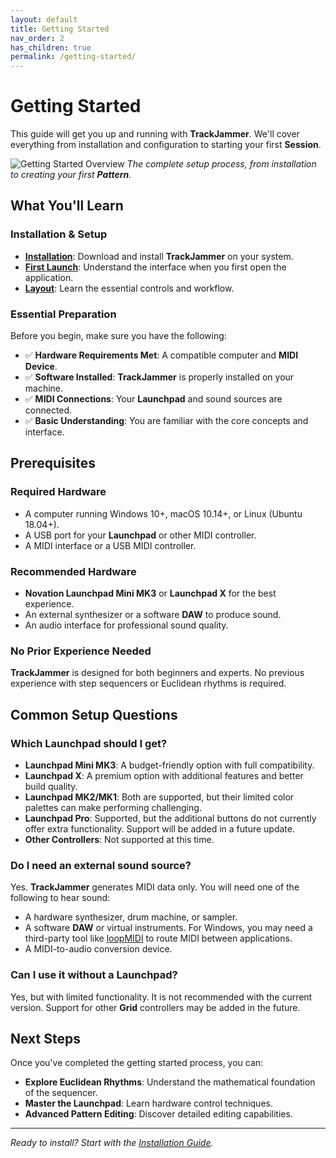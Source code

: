 ```yaml
---
layout: default
title: Getting Started
nav_order: 2
has_children: true
permalink: /getting-started/
---
```


# Getting Started

This guide will get you up and running with **TrackJammer**. We'll cover everything from installation and configuration to starting your first **Session**.

![Getting Started Overview](../docs/img/getting-started-overview.jpg)
*The complete setup process, from installation to creating your first **Pattern**.*

## What You'll Learn

### Installation & Setup

- **[Installation](installation.html)**: Download and install **TrackJammer** on your system.
- **[First Launch](first-launch.html)**: Understand the interface when you first open the application.
- **[Layout](layout.html)**: Learn the essential controls and workflow.

### Essential Preparation

Before you begin, make sure you have the following:

- ✅ **Hardware Requirements Met**: A compatible computer and **MIDI Device**.
- ✅ **Software Installed**: **TrackJammer** is properly installed on your machine.
- ✅ **MIDI Connections**: Your **Launchpad** and sound sources are connected.
- ✅ **Basic Understanding**: You are familiar with the core concepts and interface.

## Prerequisites

### Required Hardware

- A computer running Windows 10+, macOS 10.14+, or Linux (Ubuntu 18.04+).
- A USB port for your **Launchpad** or other MIDI controller.
- A MIDI interface or a USB MIDI controller.

### Recommended Hardware

- **Novation Launchpad Mini MK3** or **Launchpad X** for the best experience.
- An external synthesizer or a software **DAW** to produce sound.
- An audio interface for professional sound quality.

### No Prior Experience Needed

**TrackJammer** is designed for both beginners and experts. No previous experience with step sequencers or Euclidean rhythms is required.

## Common Setup Questions

### Which Launchpad should I get?

- **Launchpad Mini MK3**: A budget-friendly option with full compatibility.
- **Launchpad X**: A premium option with additional features and better build quality.
- **Launchpad MK2/MK1**: Both are supported, but their limited color palettes can make performing challenging.
- **Launchpad Pro**: Supported, but the additional buttons do not currently offer extra functionality. Support will be added in a future update.
- **Other Controllers**: Not supported at this time.

### Do I need an external sound source?

Yes. **TrackJammer** generates MIDI data only. You will need one of the following to hear sound:

- A hardware synthesizer, drum machine, or sampler.
- A software **DAW** or virtual instruments. For Windows, you may need a third-party tool like [loopMIDI](https://www.tobias-erichsen.de/software/loopmidi.html) to route MIDI between applications.
- A MIDI-to-audio conversion device.

### Can I use it without a Launchpad?

Yes, but with limited functionality. It is not recommended with the current version. Support for other **Grid** controllers may be added in the future.

## Next Steps

Once you've completed the getting started process, you can:

- **Explore Euclidean Rhythms**: Understand the mathematical foundation of the sequencer.
- **Master the Launchpad**: Learn hardware control techniques.
- **Advanced Pattern Editing**: Discover detailed editing capabilities.

---

*Ready to install? Start with the [Installation Guide](installation.html).*
